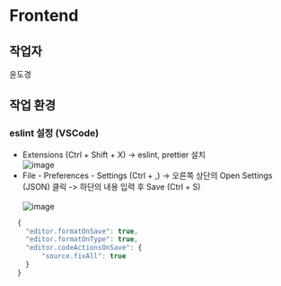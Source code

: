 Frontend
=====

## 작업자
윤도경

## 작업 환경

### eslint 설정 (VSCode)

- Extensions (Ctrl + Shift + X) -> eslint, prettier 설치<br>
  ![image](https://user-images.githubusercontent.com/44829661/193712256-31f51c01-ce97-4921-bd66-f04380f05667.png)
- File - Preferences - Settings (Ctrl + ,) -> 오른쪽 상단의 Open Settings (JSON) 클릭 -> 하단의 내용 입력 후 Save (Ctrl + S)<br><br>
  ![image](https://user-images.githubusercontent.com/44829661/193712490-dd1e09a6-2183-45e5-b127-15accc65b5fb.png)

```javascript
  {
    "editor.formatOnSave": true,
    "editor.formatOnType": true,
    "editor.codeActionsOnSave": {
        "source.fixAll": true
    }
  }
```
